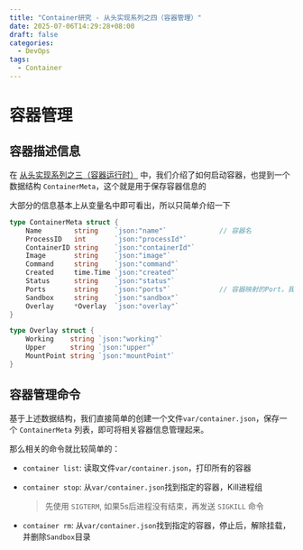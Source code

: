 ```yaml
---
title: "Container研究 - 从头实现系列之四（容器管理）"
date: 2025-07-06T14:29:28+08:00
draft: false
categories:
  - DevOps
tags:
  - Container
---
```


# 容器管理


## 容器描述信息

在 [从头实现系列之三（容器运行时）](./container-3.md) 中，我们介绍了如何启动容器，也提到一个数据结构 `ContainerMeta`，这个就是用于保存容器信息的

大部分的信息基本上从变量名中即可看出，所以只简单介绍一下

```go
type ContainerMeta struct {
	Name        string    `json:"name"`             // 容器名
	ProcessID   int       `json:"processId"`
	ContainerID string    `json:"containerId"`
	Image       string    `json:"image"`
	Command     string    `json:"command"`
	Created     time.Time `json:"created"`
	Status      string    `json:"status"`
	Ports       string    `json:"ports"`            // 容器映射的Port，我们实际没有使用
	Sandbox     string    `json:"sandbox"`
	Overlay     *Overlay  `json:"overlay"`
}

type Overlay struct {
	Working    string `json:"working"`
	Upper      string `json:"upper"`
	MountPoint string `json:"mountPoint"`
}

```


## 容器管理命令

基于上述数据结构，我们直接简单的创建一个文件`var/container.json`，保存一个 `ContainerMeta` 列表，即可将相关容器信息管理起来。

那么相关的命令就比较简单的：

- `container list`: 读取文件`var/container.json`，打印所有的容器

- `container stop`: 从`var/container.json`找到指定的容器，Kill进程组

    > 先使用 `SIGTERM`, 如果5s后进程没有结束，再发送 `SIGKILL` 命令

- `container rm`: 从`var/container.json`找到指定的容器，停止后，解除挂载，并删除`Sandbox`目录
 